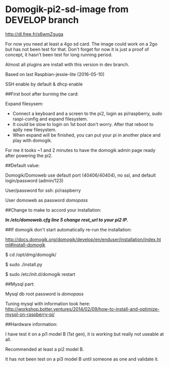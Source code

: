 # Domogik-pi2-sd-image from DEVELOP branch

http://dl.free.fr/s6wmZguga

For now you need at least a 4go sd card. The image could work on a 2go but has not been test for that.
Don't forget for now it is just a proof of concept, it hasn't been test for long running period.

Almost all plugins are install with this version in dev branch.

Based on last Raspbian-jessie-lite (2016-05-10)

SSH enable by default & dhcp enable

##First boot after burning the card:

Expand filesysem:

- Connect a keyboard and a screen to the pi2, login as pi/raspberry, sudo raspi-config and expand filesystem.
- It could be slow to login on 1st boot don't worry. After that reboot to aplly new filesystem.
- When expand will be finished, you can put your pi in another place and play with domogik.

For me it tooks ~1 and 2 minutes to have the domogik admin page ready after powering the pi2.

##Default value:

Domogik/Domoweb use default port (40406/40404), no ssl, and default login/password (admin/123)

User/password for ssh:
pi/raspberry

User domoweb as password *domopass*

##Change to make to accord your installation:

***In /etc/domoweb.cfg line 5 change rest_url to your pi2 IP.***

##If domogik don't start automatically re-run the installation:

http://docs.domogik.org/domogik/develop/en/enduser/installation/index.html#install-domogik

$ cd /opt/dmg/domogik/

$ sudo ./install.py

$ sudo /etc/init.d/domogik restart

##Mysql part:

Mysql db root password is *domopass*

Tuning mysql with information took here:
http://workshop.botter.ventures/2014/02/09/how-to-install-and-optimize-mysql-on-raspberry-pi/

##Hardware information:

I have test it on a pi1 model B (1st gen), it is working but really not useable at all.

Recommended at least a pi2 model B.

It has not been test on a pi3 model B until someone as one and validate it.
